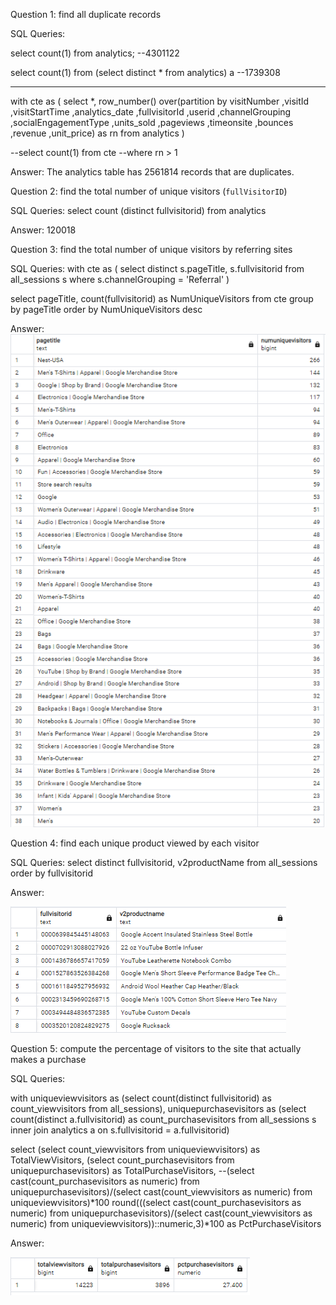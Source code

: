 Question 1: find all duplicate records

SQL Queries: 

select count(1) from analytics;  --4301122

select count(1) from 
(select distinct * from analytics) a  --1739308

-------------------------------------------------------------
with cte as (
select 
*,
row_number() over(partition by visitNumber
								,visitId
								,visitStartTime
								,analytics_date
								,fullvisitorId
								,userid
								,channelGrouping
								,socialEngagementType
								,units_sold
								,pageviews
								,timeonsite
								,bounces
								,revenue
								,unit_price) as rn
from analytics
)

--select count(1) from cte
--where rn > 1

Answer: The analytics table has 2561814 records that are duplicates.



Question 2: find the total number of unique visitors (`fullVisitorID`)

SQL Queries:
select
count (distinct fullvisitorid)
from analytics 

Answer: 120018



Question 3: find the total number of unique visitors by referring sites

SQL Queries: 
with cte as
(
select distinct
s.pageTitle, 
s.fullvisitorid
from all_sessions s
where s.channelGrouping = 'Referral'
)

select
pageTitle, count(fullvisitorid) as NumUniqueVisitors
from cte
group by pageTitle
order by NumUniqueVisitors desc

Answer:
![](/pictures/QUESTION_3.png)


Question 4: find each unique product viewed by each visitor

SQL Queries: 
select
distinct fullvisitorid, v2productName
from all_sessions
order by fullvisitorid

Answer:

![](/pictures/QUESTION_4.png)



Question 5: compute the percentage of visitors to the site that actually makes a purchase

SQL Queries:

with uniqueviewvisitors as
(select 
	count(distinct fullvisitorid) as count_viewvisitors
from all_sessions),
uniquepurchasevisitors as
(select
	count(distinct a.fullvisitorid) as count_purchasevisitors
from all_sessions s
inner join analytics a on s.fullvisitorid = a.fullvisitorid)

select
	(select count_viewvisitors from uniqueviewvisitors) as TotalViewVisitors,
	(select count_purchasevisitors from uniquepurchasevisitors) as TotalPurchaseVisitors,
	--(select cast(count_purchasevisitors as numeric) from uniquepurchasevisitors)/(select cast(count_viewvisitors as numeric) from uniqueviewvisitors)*100
	round(((select cast(count_purchasevisitors as numeric) from uniquepurchasevisitors)/(select cast(count_viewvisitors as numeric) from uniqueviewvisitors))::numeric,3)*100 as PctPurchaseVisitors

Answer:

![](/pictures/QUESTION_5.png)
